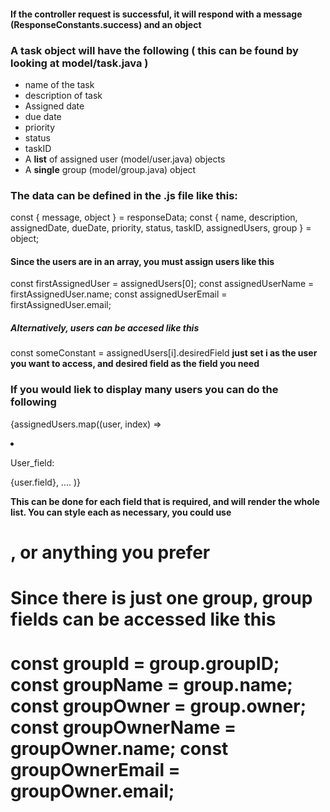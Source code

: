 
#### If the controller request is successful, it will respond with a message (ResponseConstants.success) and an object

### A task object will have the following ( this can be found by looking at model/task.java )
 - name of the task
 - description of task
 - Assigned date
 - due date
 - priority
 - status
 - taskID
 - A **list** of assigned user (model/user.java) objects
 - A **single** group (model/group.java) object

### The data can be defined in the .js file like this:
const { message, object } = responseData;
const { name, description, assignedDate, dueDate, priority, status, taskID, assignedUsers, group } = object;

#### Since the users are in an array, you must assign users like this
const firstAssignedUser = assignedUsers[0];
const assignedUserName = firstAssignedUser.name;
const assignedUserEmail = firstAssignedUser.email;

##### Alternatively, users can be accesed like this
const someConstant = assignedUsers[i].desiredField
**just set i as the user you want to access, and desired field as the field you need**

### If you would liek to display many users you can do the following
{assignedUsers.map((user, index) =>
    <li key={index}>
    <p> User_field: </p> {user.field}, ....
)}

**This can be done for each field that is required, and will render the whole list. You can style each as necessary, you could use <h1>, <strong> or anything you prefer**

#### Since there is just one group, group fields can be accessed like this
const groupId = group.groupID;
const groupName = group.name;
const groupOwner = group.owner;
const groupOwnerName = groupOwner.name;
const groupOwnerEmail = groupOwner.email;
